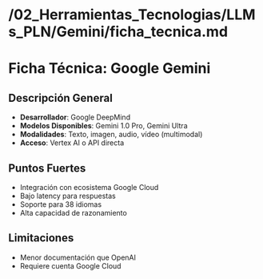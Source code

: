 # /02_Herramientas_Tecnologias/LLMs_PLN/Gemini/ficha_tecnica.md
# Ficha Técnica: Google Gemini

## Descripción General
- **Desarrollador**: Google DeepMind
- **Modelos Disponibles**: Gemini 1.0 Pro, Gemini Ultra
- **Modalidades**: Texto, imagen, audio, vídeo (multimodal)
- **Acceso**: Vertex AI o API directa

## Puntos Fuertes
- Integración con ecosistema Google Cloud
- Bajo latency para respuestas
- Soporte para 38 idiomas
- Alta capacidad de razonamiento

## Limitaciones
- Menor documentación que OpenAI
- Requiere cuenta Google Cloud